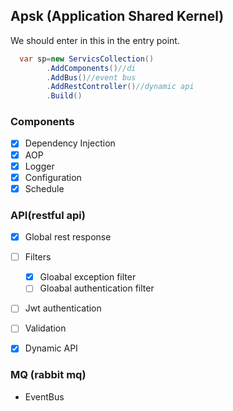 ## Apsk (Application Shared Kernel)

We should enter in this in the entry point.
``` csharp
  var sp=new ServicsCollection()
        .AddComponents()//di
        .AddBus()//event bus
        .AddRestController()//dynamic api
        .Build()
```

###  Components
   * [x] Dependency Injection
   * [x] AOP
   * [x] Logger
   * [x] Configuration
   * [x] Schedule

### API(restful api)
   * [x] Global rest response
   * [ ] Filters
     * [x] Gloabal exception filter
     * [ ] Gloabal authentication filter
   * [ ] Jwt authentication
   * [ ] Validation

   * [x] Dynamic API

### MQ (rabbit mq)
   * EventBus